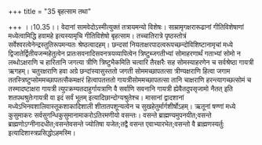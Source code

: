 +++
title = "35 बृहत्साम तथा"

+++
।।10.35।। वेदानां सामवेदोऽस्मीत्युक्तं तत्रायमन्यो विशेषः।
साम्रामृगक्षरारूढानां गीतिविशेषाणां मध्येत्वामिद्धि हवामहे इत्यस्यामृचि
गीतिविशेषो बृहत्साम। तच्चातिरात्रे पृष्ठस्तोत्रं
सर्वेश्वरत्वेनेन्द्रस्तुतिरूपमन्यतः श्रेष्ठत्वादहम्। छन्दसां
नियताक्षरपादत्वरूपच्छन्दोविशिष्टानामृचां मध्ये
द्विजातेर्द्वितीयजन्महेतुत्वेन प्रातःसवनादिसवनत्रयव्यापित्वेन
त्रिष्टुब्जगतीभ्यां सोमाहरणार्थं गताभ्यां सोमो न लब्धोऽक्षराणि च
हारितानि जगत्या त्रीणि त्रिष्टुभैकमिति चत्वारि तैरक्षरैः सह सोमस्याहरणेन
च सर्वश्रेष्ठा गायत्री ऋगहम्। चतुरक्षराणि हवा अग्रे छन्दांस्यासुस्ततो
जगती सोममच्छापतत्सा त्रीण्यक्षराणि हित्वा जगाम
ततस्त्रिष्टुप्सोममच्छापतत्सैकमक्षरं हित्वापतत्ततो गायत्रीसोममच्छापतत्सा
तानि चाक्षराणि हरन्त्यागच्छत्सोमं च तस्मादष्टाक्षरा गायत्री
त्युपक्रम्यतदाहुर्गायत्राणि वै सर्वाणि सवनानि गायत्री ह्येवैतदुपसृजामो
नैतत् इति शतपथश्रुतेःगायत्री वा इदं सर्वं भूतम्
इत्यादिछान्दोग्यश्रुतेश्च। मासानां द्वादशानां
मध्येऽभिनवशालिवास्तूकशाकादिशाली शीतातपशून्यत्वेन च
सुखहेतुर्मार्गशीर्षोऽहम्। ऋतूनां षण्णां मध्ये कुसुमाकरः
सर्वसुगन्धिकुसुमानामाकरोऽतिरमणीयो वसन्तः। वसन्ते ब्राह्मण्यमुपनयीत;वसन्ते
ब्राह्मणोऽग्नीनादधीत;वसन्तेवसन्ते ज्योतिषा यजेत;तद्वै वसन्त
एवाभ्यारभेत;वसन्तो वै ब्राह्मणस्यर्तुः इत्यादिशास्त्रप्रसिद्धोऽहमस्मि।
